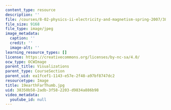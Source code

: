 ```yaml
---
content_type: resource
description: ''
file: /courses/8-02-physics-ii-electricity-and-magnetism-spring-2007/38350b582adb3f582203d9834a886b98_19earthFarThumb.jpg
file_size: 9168
file_type: image/jpeg
image_metadata:
  caption: ''
  credit: ''
  image-alt: ''
learning_resource_types: []
license: https://creativecommons.org/licenses/by-nc-sa/4.0/
ocw_type: OCWImage
parent_title: Visualizations
parent_type: CourseSection
parent_uid: ea1fcef1-1143-e57e-2f48-a97bf8747dc2
resourcetype: Image
title: 19earthFarThumb.jpg
uid: 38350b58-2adb-3f58-2203-d9834a886b98
video_metadata:
  youtube_id: null
---
```


